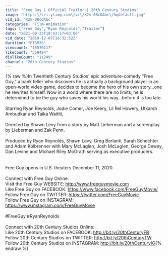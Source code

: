 ```yaml
---
title: "Free Guy | Official Trailer | 20th Century Studios"
image: "https:\/\/i.ytimg.com\/vi\/X2m-08cOAbc\/hqdefault.jpg"
vid_id: "X2m-08cOAbc"
categories: "Film-Animation"
tags: ["Free Guy","Ryan Reynolds","Trailer"]
date: "2021-09-23T19:43:17+03:00"
vid_date: "2019-12-07T18:32:52Z"
duration: "PT3M3S"
viewcount: "18570117"
likeCount: "359484"
dislikeCount: "11249"
channel: "20th Century Studios"
---
```

{% raw %}In Twentieth Century Studios’ epic adventure-comedy “Free Guy,” a bank teller who discovers he is actually a background player in an open-world video game, decides to become the hero of his own story…one he rewrites himself. Now in a world where there are no limits, he is determined to be the guy who saves his world his way…before it is too late. <br /><br />Starring Ryan Reynolds, Jodie Comer, Joe Keery, Lil Rel Howery, Utkarsh Ambudkar and Taika Waititi, <br /><br />Directed by Shawn Levy from a story by Matt Lieberman and a screenplay by Lieberman and Zak Penn. <br /><br />Produced by Ryan Reynolds, Shawn Levy, Greg Berlanti, Sarah Schechter and Adam Kolbrenner with Mary McLaglen, Josh McLaglen, George Dewey, Dan Levine and Michael Riley McGrath serving as executive producers.<br /><br /><br />Free Guy opens in U.S. theaters December 11, 2020.<br /><br />Connect with Free Guy Online:<br />Visit the Free Guy WEBSITE: <a rel="nofollow" target="blank" href="http://www.freeguymovie.com">http://www.freeguymovie.com</a><br />Like Free Guy on FACEBOOK: <a rel="nofollow" target="blank" href="https://www.facebook.com/FreeGuyMovie/">https://www.facebook.com/FreeGuyMovie/</a><br />Follow Free Guy on TWITTER: <a rel="nofollow" target="blank" href="https://twitter.com/FreeGuyMovie">https://twitter.com/FreeGuyMovie</a><br />Follow Free Guy on INSTAGRAM: <a rel="nofollow" target="blank" href="https://www.instagram.com/FreeGuyMovie">https://www.instagram.com/FreeGuyMovie</a><br /><br />#FreeGuy #RyanReynolds <br /><br />Connect with 20th Century Studios Online:<br />Like 20th Century Studios on FACEBOOK: <a rel="nofollow" target="blank" href="http://bit.ly/20thCenturyFB">http://bit.ly/20thCenturyFB</a><br />Follow 20th Century Studios on TWITTER: <a rel="nofollow" target="blank" href="http://bit.ly/20thCenturyTW">http://bit.ly/20thCenturyTW</a><br />Follow 20th Century Studios on INSTAGRAM: <a rel="nofollow" target="blank" href="http://bit.ly/20thCenturyIG">http://bit.ly/20thCenturyIG</a>{% endraw %}
